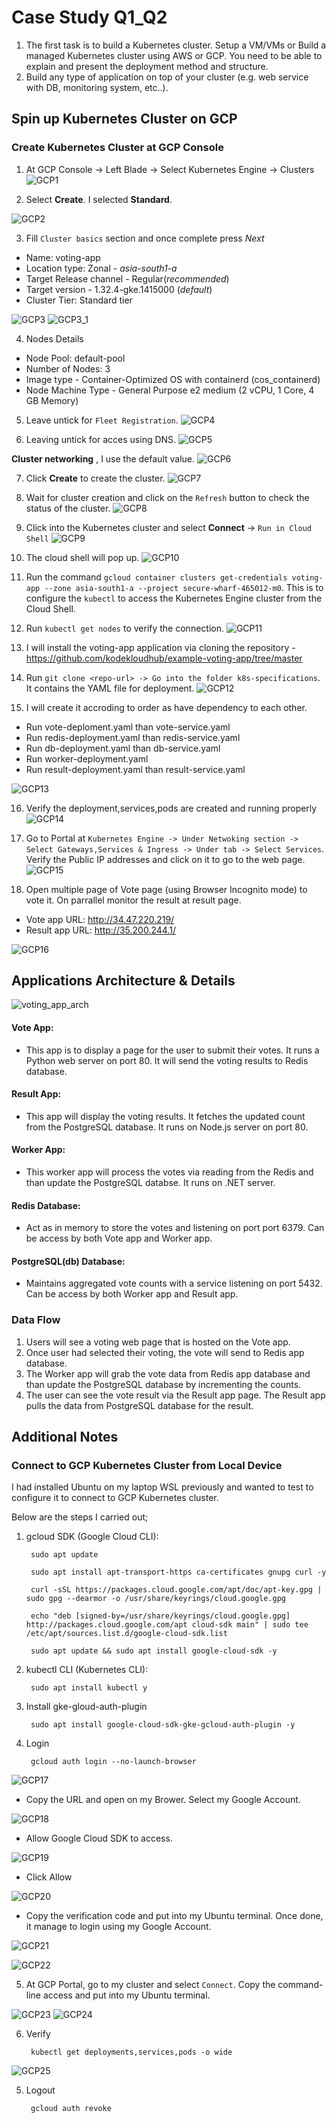 # Case Study Q1_Q2
1. The first task is to build a Kubernetes cluster. Setup a VM/VMs or Build a managed
Kubernetes cluster using AWS or GCP. You need to be able to explain and present the
deployment method and structure.
2. Build any type of application on top of your cluster (e.g. web service with DB, monitoring
system, etc..).

## Spin up Kubernetes Cluster on GCP

### Create Kubernetes Cluster at GCP Console

1. At GCP Console -> Left Blade -> Select Kubernetes Engine -> Clusters
![GCP1](./image/GCP_1.jpg)

2. Select __Create__. I selected __Standard__.

![GCP2](./image/GCP_2.jpg)

3. Fill `Cluster basics` section and once complete press *Next*
- Name: voting-app
- Location type: Zonal - *asia-south1-a*
- Target Release channel - Regular(*recommended*)
- Target version - 1.32.4-gke.1415000 (*default*)
- Cluster Tier: Standard tier  

![GCP3](./image/GCP_3.jpg)
![GCP3_1](./image/GCP_3_1.jpg)

4. Nodes Details
- Node Pool: default-pool
- Number of Nodes: 3
- Image type - Container-Optimized OS with containerd (cos_containerd)
- Node Machine Type - General Purpose e2 medium (2 vCPU, 1 Core, 4 GB Memory)

5. Leave untick for `Fleet Registration`.
![GCP4](./image/GCP_4.jpg)

6. Leaving untick for acces using DNS.
![GCP5](./image/GCP_5.jpg)

__Cluster networking__ , I use the default value.
![GCP6](./image/GCP_6.jpg)

7. Click __Create__ to create the cluster.
![GCP7](./image/GCP_7.jpg)

8. Wait for cluster creation and click on the `Refresh` button to check the status of the cluster.
![GCP8](./image/GCP_8.jpg)

9. Click into the Kubernetes cluster and select __Connect__ -> `Run in Cloud Shell`
![GCP9](./image/GCP_9.jpg)

10. The cloud shell will pop up. 
![GCP10](./image/GCP_10.jpg)

11. Run the command `gcloud container clusters get-credentials voting-app --zone asia-south1-a --project secure-wharf-465012-m0`. This is to configure the `kubectl` to access the Kubernetes Engine cluster from the Cloud Shell.

12. Run `kubectl get nodes` to verify the connection.
![GCP11](./image/GCP_11.jpg)

13. I will install the voting-app application via cloning the repository - https://github.com/kodekloudhub/example-voting-app/tree/master

14. Run `git clone <repo-url> -> Go into the folder k8s-specifications`. It contains the YAML file for deployment.
![GCP12](./image/GCP_12.jpg)

15. I will create it accroding to order as have dependency to each other.
- Run vote-deploment.yaml than vote-service.yaml
- Run redis-deployment.yaml than redis-service.yaml
- Run db-deployment.yaml than db-service.yaml
- Run worker-deployment.yaml
- Run result-deployment.yaml than result-service.yaml

![GCP13](./image/GCP_13.jpg)

16. Verify the deployment,services,pods are created and running properly
![GCP14](./image/GCP_14.jpg)

17. Go to Portal at `Kubernetes Engine -> Under Netwoking section -> Select Gateways,Services & Ingress -> Under tab -> Select Services`. Verify the Public IP addresses and click on it to go to the web page.
![GCP15](./image/GCP_15.jpg)

18. Open multiple page of Vote page (using Browser Incognito mode) to vote it. On parrallel monitor the result at result page.

- Vote app URL: http://34.47.220.219/ 
- Result app URL: http://35.200.244.1/

![GCP16](./image/GCP_16.jpg)

## Applications Architecture & Details

![voting_app_arch](./image/voting-app.jpg)

#### Vote App:
- This app is to display a page for the user to submit their votes. It runs a Python web server on port 80. It will send the voting results to Redis database.

#### Result App:
- This app will display the voting results. It fetches the updated count from the PostgreSQL database. It runs on Node.js server on port 80.

#### Worker App:
- This worker app will process the votes via reading from the Redis and than update the PostgreSQL databse. It runs on .NET server.

#### Redis Database:
- Act as in memory to store the votes and listening on port port 6379. Can be access by both Vote app and Worker app.

#### PostgreSQL(db) Database:
- Maintains aggregated vote counts with a service listening on port 5432. Can be access by both Worker app and Result app.

### Data Flow
1. Users will see a voting web page that is hosted on the Vote app.
2. Once user had selected their voting, the vote will send to Redis app database.
3. The Worker app will grab the vote data from Redis app database and than update the PostgreSQL database by incrementing the counts.
4. The user can see the vote result via the Result app page. The Result app pulls the data from PostgreSQL database for the result.

## Additional Notes

### Connect to GCP Kubernetes Cluster from Local Device

I had installed Ubuntu on my laptop WSL previously and wanted to test to configure it to connect to GCP Kubernetes cluster.

Below are the steps I carried out; 

1. gcloud SDK (Google Cloud CLI):

        sudo apt update

        sudo apt install apt-transport-https ca-certificates gnupg curl -y

        curl -sSL https://packages.cloud.google.com/apt/doc/apt-key.gpg | sudo gpg --dearmor -o /usr/share/keyrings/cloud.google.gpg

        echo "deb [signed-by=/usr/share/keyrings/cloud.google.gpg] http://packages.cloud.google.com/apt cloud-sdk main" | sudo tee /etc/apt/sources.list.d/google-cloud-sdk.list

        sudo apt update && sudo apt install google-cloud-sdk -y

2. kubectl CLI (Kubernetes CLI): 

        sudo apt install kubectl y

3. Install gke-gloud-auth-plugin

        sudo apt install google-cloud-sdk-gke-gcloud-auth-plugin -y

4. Login

        gcloud auth login --no-launch-browser

![GCP17](./image/GCP_17.jpg)

- Copy the URL and open on my Brower. Select my Google Account.

![GCP18](./image/GCP_18.jpg)

- Allow Google Cloud SDK to access.

![GCP19](./image/GCP_19.jpg)

- Click Allow

![GCP20](./image/GCP_20.jpg)

- Copy the verification code and put into my Ubuntu terminal. Once done, it manage to login using my Google Account.

![GCP21](./image/GCP_21.jpg)

![GCP22](./image/GCP_22.jpg)

5. At GCP Portal, go to my cluster and select `Connect`. Copy the command-line access and put into my Ubuntu terminal. 

![GCP23](./image/GCP_23.jpg)
![GCP24](./image/GCP_24.jpg)

6. Verify

        kubectl get deployments,services,pods -o wide

![GCP25](./image/GCP_25.jpg)


5. Logout

        gcloud auth revoke

